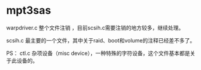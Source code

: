 # mpt3sas
warpdriver.c 
    整个文件注销 ，目前scsih.c需要注销的地方较多，继续处理。

scsih.c
    最主要的一个文件，其中关于raid、boot和volume的注释已经差不多了。

PS：
    ctl.c
    杂项设备（misc device），一种特殊的字符设备，这个文件基本都是关于此设备的。